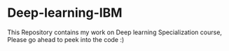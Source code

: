 # Deep-learning-IBM
This Repository contains my work on Deep learning Specialization course, Please go ahead to peek into the code :) 
